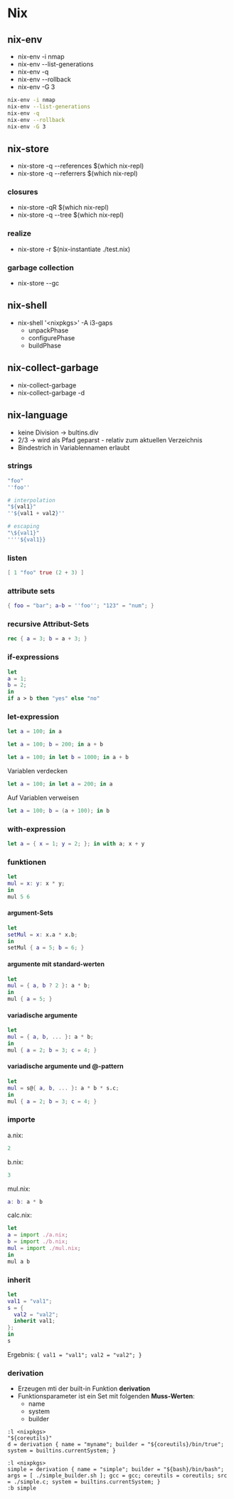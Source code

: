# Nix

## nix-env

* nix-env -i nmap
* nix-env --list-generations
* nix-env -q
* nix-env --rollback
* nix-env -G 3

```bash
nix-env -i nmap
nix-env --list-generations
nix-env -q
nix-env --rollback
nix-env -G 3
```

## nix-store

* nix-store -q --references $(which nix-repl)
* nix-store -q --referrers $(which nix-repl)

### closures

* nix-store -qR $(which nix-repl)
* nix-store -q --tree $(which nix-repl)

### realize

* nix-store -r $(nix-instantiate ./test.nix)

### garbage collection

* nix-store --gc

## nix-shell

* nix-shell '\<nixpkgs\>' -A i3-gaps
  * unpackPhase
  * configurePhase
  * buildPhase 

## nix-collect-garbage

* nix-collect-garbage
* nix-collect-garbage -d

## nix-language

* keine Division -> bultins.div
* 2/3 -> wird als Pfad geparst - relativ zum aktuellen Verzeichnis
* Bindestrich in Variablennamen erlaubt

### strings

```nix
"foo"
''foo''

# interpolation
"${val1}"
''${val1 + val2}''

# escaping
"\${val1}"
''''${val1}}
```

### listen

```nix
[ 1 "foo" true (2 + 3) ]
```

### attribute sets

```nix
{ foo = "bar"; a-b = ''foo''; "123" = "num"; }

```

### recursive Attribut-Sets

```nix
rec { a = 3; b = a + 3; }
```

### if-expressions

```nix
let
a = 1;
b = 2;
in
if a > b then "yes" else "no"
```

### let-expression

```nix
let a = 100; in a
```

```nix
let a = 100; b = 200; in a + b
```

```nix
let a = 100; in let b = 1000; in a + b
```

Variablen verdecken

```nix
let a = 100; in let a = 200; in a
```

Auf Variablen verweisen

```nix
let a = 100; b = (a + 100); in b
```

### with-expression

```nix
let a = { x = 1; y = 2; }; in with a; x + y
```

### funktionen

```nix
let 
mul = x: y: x * y;
in
mul 5 6
```

#### argument-Sets

```nix
let 
setMul = x: x.a * x.b;
in 
setMul { a = 5; b = 6; }
```

#### argumente mit standard-werten

```nix
let
mul = { a, b ? 2 }: a * b;
in
mul { a = 5; }
```

#### variadische argumente

```nix
let
mul = { a, b, ... }: a * b;
in
mul { a = 2; b = 3; c = 4; }
```

#### variadische argumente und @-pattern

```nix
let
mul = s@{ a, b, ... }: a * b * s.c;
in
mul { a = 2; b = 3; c = 4; }
```

### importe

a.nix:
```nix
2
```

b.nix:
```nix
3
```

mul.nix:
```nix
a: b: a * b
```

calc.nix:
```nix
let
a = import ./a.nix;
b = import ./b.nix;
mul = import ./mul.nix;
in
mul a b
```

### inherit

```nix
let
val1 = "val1";
s = {
  val2 = "val2";
  inherit val1;
};
in
s
```

Ergebnis: `{ val1 = "val1"; val2 = "val2"; }`

### derivation

* Erzeugen mti der built-in Funktion **derivation**
* Funktionsparameter ist ein Set mit folgenden **Muss-Werten**:
  * name
  * system
  * builder

```nix-repl
:l <nixpkgs>
"${coreutils}"
d = derivation { name = "myname"; builder = "${coreutils}/bin/true"; system = builtins.currentSystem; }
```

```nix-repl
:l <nixpkgs>
simple = derivation { name = "simple"; builder = "${bash}/bin/bash"; args = [ ./simple_builder.sh ]; gcc = gcc; coreutils = coreutils; src = ./simple.c; system = builtins.currentSystem; }
:b simple
```

